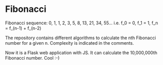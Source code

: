# Fibonacci

Fibonacci sequence: 0, 1, 1, 2, 3, 5, 8, 13, 21, 34, 55...
i.e. f_0 = 0, f_1 = 1, f_n = f_(n-1) + f_(n-2)

The repository contains different algorithms to calculate the nth Fibonacci number for a given n.
Complexity is indicated in the comments.

Now it is a Flask web application with JS. It can calculate the 10,000,000th Fibonacci number. Cool :-)

